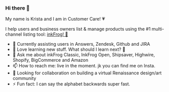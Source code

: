 ### Hi there 👋

My name is Krista and I am in Customer Care! &#128151;<br> 

I help users and business owners list & manage products using the #1 multi-channel listing tool: <a href="https://www.inkfrog.com">inkFrog! &#128056;</a>

- 🔭 Currently assisting users in Answers, Zendesk, Github and JIRA
- 🌱 Love learning new stuff. What should I learn next? 🤔
- 💬 Ask me about inkFrog Classic, InkFrog Open, Shipsaver, Highwire, Shopify, BigCommerce and Amazon
- 📫 How to reach me: live in the moment. jk you can find me on Insta.
- 🤔 Looking for collaboration on building a virtual Renaissance design/art community
- ⚡ Fun fact: I can say the alphabet backwards super fast.   

<!--
**Ksisung/ksisung** is a ✨ _special_ ✨ repository because its `README.md` (this file) appears on your GitHub profile.
 
-->
